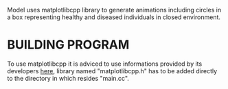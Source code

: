 Model uses matplotlibcpp library to generate animations including circles in a box representing healthy and diseased individuals in closed environment. 

# BUILDING PROGRAM

To use matplotlibcpp it is adviced to use informations provided by its developers [here](https://matplotlib-cpp.readthedocs.io/en/latest/), library named "matplotlibcpp.h" has to be added directly to the directory in which resides "main.cc".
